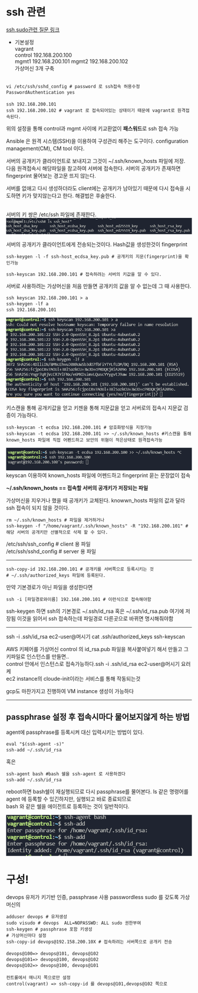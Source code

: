 # ssh 관련   
[ssh,sudo관련 질문 링크](https://github.com/HEONPOLI/Ansible-lecture-note/blob/master/%EA%B0%95%EC%9D%98%EB%85%B8%ED%8A%B8/SSH%EB%B0%8Fsudo%20%EA%B4%80%EB%A0%A8.md)

* 기본설정   
  vagrant   
  control 192.168.200.100   
  mgmt1 192.168.200.101
  mgmt2 192.168.200.102    
  가상머신 3개 구축
```

vi /etc/ssh/sshd_config # password 로 ssh접속 허용수정
PasswordAuthentication yes 

ssh 192.168.200.101
ssh 192.168.200.102 # vagrant 로 접속되어있는 상태이기 때문에 vagrant로 원격접속된다. 
```
위의 설정을 통해 control과 mgmt 사이에 키교환없이 **패스워드**로 ssh 접속 가능        

Ansible 은 원격 시스템(SSH)을 이용하여 구성관리 해주는 도구이다. configuration management(CM), CM tool 이다.          

서버의 공개키가 클라이언트로 보내지고 그것이 ~/.ssh/known_hosts 파일에 저장.   
다음 원격접속시 해당파일을 참고하여 서버에 접속한다. 서버의 공개키가 존재하면 fingerprint 물어보는 경고문 뜨지 않는다.     

서버를 없애고 다시 생성하더라도 client에는 공개키가 남아있기 때문에 다시 접속을 시도하면 키가 맞지않는다고 한다. 해결법은 후술한다.

\
서버의 키 쌍은 /etc/ssh 파일에 존재한다. 
<img src="image/20210726111131.png">

서버의 공개키가 클라이언트에게 전송되는것이다. Hash값을 생성한것이 fingerprint         
```
ssh-keygen -l -f ssh-host_ecdsa_key.pub # 공개키의 지문(fingerprint)을 확인가능
```
```
ssh-keyscan 192.168.200.101 # 접속하려는 서버의 키값을 알 수 있다.
```
서버로 사용하려는 가상머신을 처음 만들면 공개키의 값을 알 수 없는데 그 때 사용한다.   

```
ssh keyscan 192.168.200.101 > a
ssh-keygen -lf a
ssh 192.168.200.101 
```
<img src="image/20210726112456.png">         

키스캔을 통해 공개키값을 얻고 키젠을 통해 지문값을 얻고 서버로의 접속시 지문값 검증이 가능하다.
```
ssh-keyscan -t ecdsa 192.168.200.101 # 암호화방식을 지정가능
ssh-keyscan -t ecdsa 192.168.200.101 >> ~/.ssh/known_hosts #키스캔을 통해 known_hosts 파일에 직접 어펜드하고 보안의 위혐이 적은상태로 원격접속가능
```
<img src="imgae/../image/20210726113543.png">
keyscan 이용하여 known_hosts 파일에 어펜드하고 fingerprint 묻는 문장없이 접속   

**~/.ssh/known_hosts == 접속할 서버의 공개키가 저장되는 파일**    

가상머신을 지우거나 했을 때 공개키가 교체된다. knowwn_hosts 파일의 값과 달라 ssh 접속이 되지 않을 것이다.
```
rm ~/.ssh/known_hosts # 파일을 제거하거나 
ssh-keygen -f "/home/vagrant/.ssh/known_hosts" -R "192.168.200.101" # 해당 서버의 공개키만 선별적으로 삭제 할 수 있다.
```

/etc/ssh/ssh_config # client 용 파일       
/etc/ssh/sshd_config # server 용 파일         

---

```
ssh-copy-id 192.168.200.101 # 공개키를 서버쪽으로 등록시키는 것
# ~/.ssh/authorized_keys 파일에 등록된다. 
```

만약 기본경로가 아닌 파일을 생성한다면
```
ssh -i [파일경로와이름] 192.168.200.101 # 이런식으로 접속해야함
```
ssh-keygen 하면 ssh의 기본경로 ~/.ssh/id_rsa 혹은 ~/.ssh/id_rsa.pub 여기에 저장됨 이것을 읽어서 ssh 접속하는데 파일경로 다른곳으로 바뀌면 명시해줘야함

---
ssh -i .ssh/id_rsa ec2-user@머시기
cat .ssh/authorized_keys
ssh-keyscan

AWS 키페어를 가상머신 control 의 id_rsa.pub 파일을 복사붙여넣기 해서 만들고 그 키파일로 인스턴스를 만들면..   
control 안에서 인스턴스로 접속가능하다.ssh -i .ssh/id_rsa ec2-user@머시기 요러케   
ec2 instance의 cloude-init이라는 서비스를 통해 작동되는것

gcp도 마찬가지고 진행하여 VM instance 생성이 가능하다


---

## passphrase 설정 후 접속시마다 물어보지않게 하는 방법        

agent에 passphrase를 등록시켜 대신 입력시키는 방법이 있다.
```
eval "$(ssh-agent -s)"
ssh-add ~/.ssh/id_rsa
```
혹은
```
ssh-agent bash #bash 쉘을 ssh-agent 로 사용하겠다
ssh-add ~/.ssh/id_rsa
```
reboot하면 bash쉘이 재실행되므로 다시 passphrase를 물어본다. 
ls 같은 명령어를 agent 에 등록할 수 있긴하지만, 실행되고 바로 종료되므로   
bash 와 같은 쉘을 에이전트로 등록하는 것이 일반적이다.   

<img src="image/20210726154153.png">



# 구성!
devops 유저가 키기반 인증, passphrase 사용 passwordless sudo 를 갖도록
가상머신의 
```
adduser devops # 유저생성
sudo visudo # devops  ALL=NOPASSWD: ALL sudo 권한부여
ssh-keygen # passphrase 포함 키생성
# 가상머신마다 설정
ssh-copy-id devops@192.158.200.10X # 접속하려는 서버쪽으로 공개키 전송

devops@100=> devops@101, devops@102
devops@101=> devops@100, devops@102
devops@102=> devops@100, devops@101

컨트롤에서 매니지 쪽으로만 설정
control(vagrant) => ssh-copy-id 를 devops@101,devops@102 쪽으로 
```
